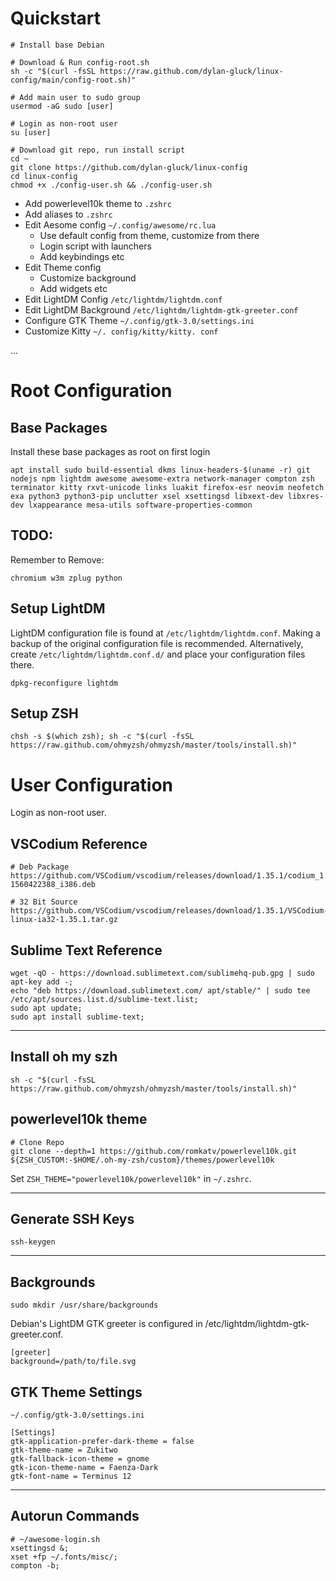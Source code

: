 # Quickstart

```
# Install base Debian

# Download & Run config-root.sh
sh -c "$(curl -fsSL https://raw.github.com/dylan-gluck/linux-config/main/config-root.sh)"

# Add main user to sudo group
usermod -aG sudo [user]

# Login as non-root user
su [user]

# Download git repo, run install script
cd ~
git clone https://github.com/dylan-gluck/linux-config
cd linux-config
chmod +x ./config-user.sh && ./config-user.sh
```

- Add powerlevel10k theme to `.zshrc`
- Add aliases to `.zshrc`
- Edit Aesome config `~/.config/awesome/rc.lua`
  - Use default config from theme, customize from there
  - Login script with launchers
  - Add keybindings etc
- Edit Theme config
  - Customize background
  - Add widgets etc
- Edit LightDM Config `/etc/lightdm/lightdm.conf`
- Edit LightDM Background `/etc/lightdm/lightdm-gtk-greeter.conf`
- Configure GTK Theme `~/.config/gtk-3.0/settings.ini`
- Customize Kitty `~/. config/kitty/kitty. conf`

...

# Root Configuration

## Base Packages

Install these base packages as root on first login

```
apt install sudo build-essential dkms linux-headers-$(uname -r) git nodejs npm lightdm awesome awesome-extra network-manager compton zsh terminator kitty rxvt-unicode links luakit firefox-esr neovim neofetch exa python3 python3-pip unclutter xsel xsettingsd libxext-dev libxres-dev lxappearance mesa-utils software-properties-common
```

## TODO:

Remember to Remove:

```
chromium w3m zplug python
```

## Setup LightDM

LightDM configuration file is found at `/etc/lightdm/lightdm.conf`. Making a backup of the original configuration file is recommended. Alternatively, create `/etc/lightdm/lightdm.conf.d/` and place your configuration files there.

```
dpkg-reconfigure lightdm
```

## Setup ZSH

```
chsh -s $(which zsh); sh -c "$(curl -fsSL https://raw.github.com/ohmyzsh/ohmyzsh/master/tools/install.sh)"
```

# User Configuration

Login as non-root user.

## VSCodium Reference

```
# Deb Package
https://github.com/VSCodium/vscodium/releases/download/1.35.1/codium_1.35.1-1560422388_i386.deb

# 32 Bit Source
https://github.com/VSCodium/vscodium/releases/download/1.35.1/VSCodium-linux-ia32-1.35.1.tar.gz
```

## Sublime Text Reference

```
wget -qO - https://download.sublimetext.com/sublimehq-pub.gpg | sudo apt-key add -;
echo "deb https://download.sublimetext.com/ apt/stable/" | sudo tee /etc/apt/sources.list.d/sublime-text.list;
sudo apt update;
sudo apt install sublime-text;
```

---

## Install oh my szh

```
sh -c "$(curl -fsSL https://raw.github.com/ohmyzsh/ohmyzsh/master/tools/install.sh)"
```

## powerlevel10k theme

```
# Clone Repo
git clone --depth=1 https://github.com/romkatv/powerlevel10k.git ${ZSH_CUSTOM:-$HOME/.oh-my-zsh/custom}/themes/powerlevel10k
```

Set `ZSH_THEME="powerlevel10k/powerlevel10k"` in `~/.zshrc`.

---

## Generate SSH Keys

```
ssh-keygen
```

---

## Backgrounds

```
sudo mkdir /usr/share/backgrounds
```

Debian's LightDM GTK greeter is configured in /etc/lightdm/lightdm-gtk-greeter.conf.

```
[greeter]
background=/path/to/file.svg
```

## GTK Theme Settings

`~/.config/gtk-3.0/settings.ini`

```
[Settings]
gtk-application-prefer-dark-theme = false
gtk-theme-name = Zukitwo
gtk-fallback-icon-theme = gnome
gtk-icon-theme-name = Faenza-Dark
gtk-font-name = Terminus 12
```

---

## Autorun Commands

```
# ~/awesome-login.sh
xsettingsd &;
xset +fp ~/.fonts/misc/;
compton -b;
```
